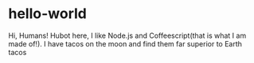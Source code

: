# hello-world

Hi, Humans!
Hubot here, I like Node.js and Coffeescript(that is what I am made of!).
I have tacos on the moon and find them far superior to Earth tacos
